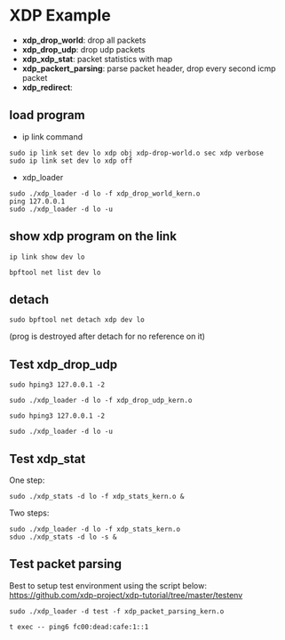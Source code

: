 # XDP Example

* **xdp_drop_world**: drop all packets
* **xdp_drop_udp**: drop udp packets
* **xdp_xdp_stat**: packet statistics with map
* **xdp_packert_parsing**: parse packet header, drop every second icmp packet
* **xdp_redirect**:

## load program
* ip link command

```console
sudo ip link set dev lo xdp obj xdp-drop-world.o sec xdp verbose
sudo ip link set dev lo xdp off
```

* xdp_loader

```console
sudo ./xdp_loader -d lo -f xdp_drop_world_kern.o
ping 127.0.0.1
sudo ./xdp_loader -d lo -u
```

## show xdp program on the link
```console
ip link show dev lo

bpftool net list dev lo
```

## detach
```console
sudo bpftool net detach xdp dev lo
```
(prog is destroyed after detach for no reference on it)


## Test xdp_drop_udp
```console
sudo hping3 127.0.0.1 -2

sudo ./xdp_loader -d lo -f xdp_drop_udp_kern.o

sudo hping3 127.0.0.1 -2

sudo ./xdp_loader -d lo -u
```

## Test xdp_stat

One step: <br/>
```console
sudo ./xdp_stats -d lo -f xdp_stats_kern.o &
```

Two steps: <br/>
```console
sudo ./xdp_loader -d lo -f xdp_stats_kern.o
sduo ./xdp_stats -d lo -s &
```

## Test packet parsing

Best to setup test environment using the script below: <br/>
https://github.com/xdp-project/xdp-tutorial/tree/master/testenv

```console
sudo ./xdp_loader -d test -f xdp_packet_parsing_kern.o

t exec -- ping6 fc00:dead:cafe:1::1
```



